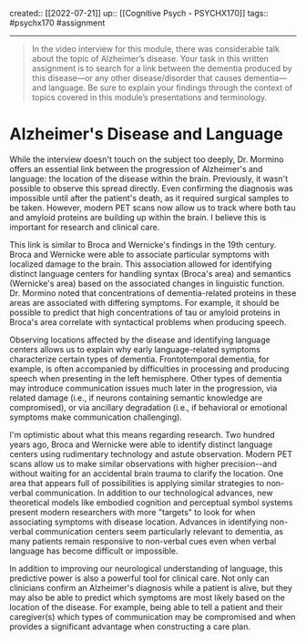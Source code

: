 created:: [[2022-07-21]]
up:: [[Cognitive Psych - PSYCHX170]]
tags:: #psychx170 #assignment 
***
>In the video interview for this module, there was considerable talk about the topic of Alzheimer’s disease. Your task in this written assignment is to search for a link between the dementia produced by this disease—or any other disease/disorder that causes dementia—and language. Be sure to explain your findings through the context of topics covered in this module’s presentations and terminology.

# Alzheimer's Disease and Language

While the interview doesn't touch on the subject too deeply, Dr. Mormino offers an essential link between the progression of Alzheimer's and language: the location of the disease within the brain. Previously, it wasn't possible to observe this spread directly. Even confirming the diagnosis was impossible until after the patient's death, as it required surgical samples to be taken. However, modern PET scans now allow us to track where both tau and amyloid proteins are building up within the brain. I believe this is important for research and clinical care.

This link is similar to Broca and Wernicke's findings in the 19th century. Broca and Wernicke were able to associate particular symptoms with localized damage to the brain. This association allowed for identifying distinct language centers for handling syntax (Broca's area) and semantics (Wernicke's area) based on the associated changes in linguistic function. Dr. Mormino noted that concentrations of dementia-related proteins in these areas are associated with differing symptoms. For example, it should be possible to predict that high concentrations of tau or amyloid proteins in Broca's area correlate with syntactical problems when producing speech. 

Observing locations affected by the disease and identifying language centers allows us to explain why early language-related symptoms characterize certain types of dementia. Frontotemporal dementia, for example, is often accompanied by difficulties in processing and producing speech when presenting in the left hemisphere. Other types of dementia may introduce communication issues much later in the progression, via related damage (i.e., if neurons containing semantic knowledge are compromised), or via ancillary degradation (i.e., if behavioral or emotional symptoms make communication challenging).

I'm optimistic about what this means regarding research. Two hundred years ago, Broca and Wernicke were able to identify distinct language centers using rudimentary technology and astute observation. Modern PET scans allow us to make similar observations with higher precision--and without waiting for an accidental brain trauma to clarify the location. One area that appears full of possibilities is applying similar strategies to non-verbal communication. In addition to our technological advances, new theoretical models like embodied cognition and perceptual symbol systems present modern researchers with more "targets" to look for when associating symptoms with disease location. Advances in identifying non-verbal communication centers seem particularly relevant to dementia, as many patients remain responsive to non-verbal cues even when verbal language has become difficult or impossible. 

In addition to improving our neurological understanding of language, this predictive power is also a powerful tool for clinical care. Not only can clinicians confirm an Alzheimer's diagnosis while a patient is alive, but they may also be able to predict which symptoms are most likely based on the location of the disease. For example, being able to tell a patient and their caregiver(s) which types of communication may be compromised and when provides a significant advantage when constructing a care plan.  